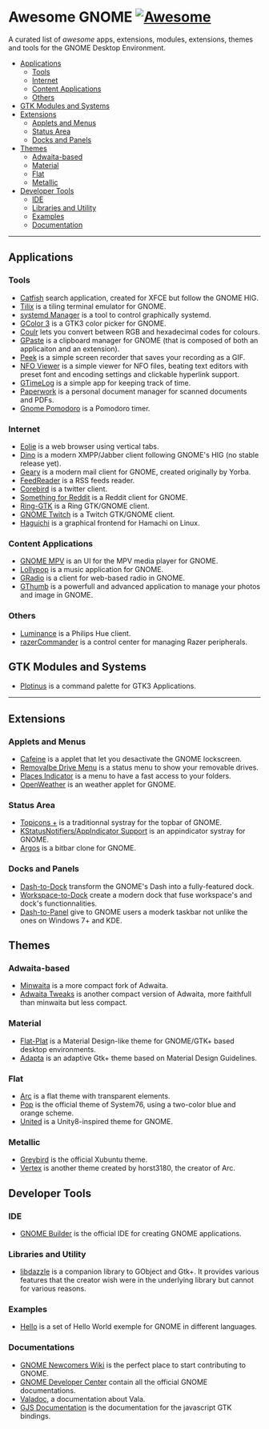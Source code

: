# Awesome GNOME [![Awesome](https://cdn.rawgit.com/sindresorhus/awesome/d7305f38d29fed78fa85652e3a63e154dd8e8829/media/badge.svg)](https://github.com/sindresorhus/awesome)

A curated list of _awesome_ apps, extensions, modules, extensions, themes and tools for the GNOME Desktop Environment.

- [Applications](#applications)
  - [Tools](#tools)
  - [Internet](#internet)
  - [Content Applications](#content-applications)
  - [Others](#others)
- [GTK Modules and Systems](#gtk-modules-and-systems)
- [Extensions](#extensions)
  - [Applets and Menus](#applets-and-menus)
  - [Status Area](#status-area)
  - [Docks and Panels](#docks-and-panels)
- [Themes](#themes)
  - [Adwaita-based](#adwaita-based)
  - [Material](#material)
  - [Flat](#flat)
  - [Metallic](#metallic)
- [Developer Tools](#developer-tools)
  - [IDE](#ide)
  - [Libraries and Utility](#libraries-and-utility)
  - [Examples](#examples)
  - [Documentation](#documentation)
  
---

## Applications

### Tools

- [Catfish](https://launchpad.net/catfish-search) search application, created for XFCE but follow the GNOME HIG.
- [Tilix](https://github.com/gnunn1/terminix/) is a tiling terminal emulator for GNOME.
- [systemd Manager](https://github.com/mmstick/systemd-manager) is a tool to control graphically systemd.
- [GColor 3](https://hjdskes.github.io/projects/gcolor3/) is a GTK3 color picker for GNOME.
- [Coulr](https://github.com/Huluti/Coulr) lets you convert between RGB and hexadecimal codes for colours.
- [GPaste](https://github.com/Keruspe/GPaste) is a clipboard manager for GNOME (that is composed of both an applicaiton and an extension).
- [Peek](https://github.com/phw/peek) is a simple screen recorder that saves your recording as a GIF.
- [NFO Viewer](https://github.com/otsaloma/nfoview) is a simple viewer for NFO files, beating text editors with preset font and encoding settings and clickable hyperlink support.
- [GTimeLog](https://github.com/gtimelog/gtimelog) is a simple app for keeping track of time.
- [Paperwork](https://github.com/openpaperwork/paperwork) is a personal document manager for scanned documents and PDFs.
- [Gnome Pomodoro](http://gnomepomodoro.org/) is a Pomodoro timer.

### Internet

- [Eolie](https://github.com/gnumdk/eolie) is a web browser using vertical tabs.
- [Dino](https://github.com/dino/dino) is a modern XMPP/Jabber client following GNOME's HIG (no stable release yet).
- [Geary](https://wiki.gnome.org/Apps/Geary) is a modern mail client for GNOME, created originally by Yorba.
- [FeedReader](https://jangernert.github.io/FeedReader/) is a RSS feeds reader.
- [Corebird](http://corebird.baedert.org/) is a twitter client.
- [Something for Reddit](https://github.com/samdroid-apps/something-for-reddit) is a Reddit client for GNOME.
- [Ring-GTK](https://ring.cx/) is a Ring GTK/GNOME client.
- [GNOME Twitch](http://gnome-twitch.vinszent.com/) is a Twitch GTK/GNOME client.
- [Haguichi](https://www.haguichi.net/) is a graphical frontend for Hamachi on Linux.

### Content Applications

- [GNOME MPV](https://github.com/gnome-mpv/gnome-mpv) is an UI for the MPV media player for GNOME.
- [Lollypop](https://github.com/gnumdk/lollypop) is a music application for GNOME.
- [GRadio](https://github.com/haecker-felix/gradio/) is a client for web-based radio in GNOME.
- [GThumb](https://wiki.gnome.org/Apps/gthumb) is a powerfull and advanced application to manage your photos and image in GNOME.

### Others

- [Luminance](http://craigcabrey.com/luminance/) is a Philips Hue client.
- [razerCommander](https://github.com/GabMus/razerCommander) is a control center for managing Razer peripherals.

## GTK Modules and Systems

- [Plotinus](https://github.com/p-e-w/plotinus) is a command palette for GTK3 Applications.

---

## Extensions

### Applets and Menus

- [Cafeine](https://extensions.gnome.org/extension/517/caffeine/) is a applet that let you desactivate the GNOME lockscreen.
- [Removalbe Drive Menu](https://extensions.gnome.org/extension/7/removable-drive-menu/) is a status menu to show your removable drives.
- [Places Indicator](https://extensions.gnome.org/extension/8/places-status-indicator/) is a menu to have a fast access to your folders.
- [OpenWeather](https://extensions.gnome.org/extension/750/openweather/) is an weather applet for GNOME.

### Status Area
- [Topicons +](https://extensions.gnome.org/extension/1031/topicons/) is a traditionnal systray for the topbar of GNOME.
- [KStatusNotifiers/AppIndicator Support](https://extensions.gnome.org/extension/615/appindicator-support/) is an appindicator systray for GNOME.
- [Argos](https://extensions.gnome.org/extension/1176/argos/) is a bitbar clone for GNOME.

### Docks and Panels

- [Dash-to-Dock](https://micheleg.github.io/dash-to-dock/) transform the GNOME's Dash into a fully-featured dock.
- [Workspace-to-Dock](https://extensions.gnome.org/extension/427/workspaces-to-dock/) create a modern dock that fuse workspace's and dock's functionnalities.
- [Dash-to-Panel](https://extensions.gnome.org/extension/1160/dash-to-panel/) give to GNOME users a moderk taskbar not unlike the ones on Windows 7+ and KDE.

## Themes

### Adwaita-based

- [Minwaita](https://github.com/godlyranchdressing/Minwaita) is a more compact fork of Adwaita.
- [Adwaita Tweaks](https://github.com/Jazqa/adwaita-tweaks) is another compact version of Adwaita, more faithfull than minwaita but less compact.

### Material

- [Flat-Plat](https://github.com/nana-4/Flat-Plat) is a Material Design-like theme for GNOME/GTK+ based desktop environments.
- [Adapta](https://github.com/adapta-project/adapta-gtk-theme) is an adaptive Gtk+ theme based on Material Design Guidelines.

### Flat

- [Arc](https://github.com/horst3180/Arc-theme) is a flat theme with transparent elements.
- [Pop](https://github.com/system76/pop-gtk-theme/) is the official theme of System76, using a two-color blue and orange scheme.
- [United](https://github.com/godlyranchdressing/United-GNOME/) is a Unity8-inspired theme for GNOME.

### Metallic

- [Greybird](https://github.com/shimmerproject/Greybird/) is the official Xubuntu theme.
- [Vertex](https://github.com/horst3180/Vertex-theme) is another theme created by horst3180, the creator of Arc.

## Developer Tools

### IDE

- [GNOME Builder](https://wiki.gnome.org/Apps/Builder) is the official IDE for creating GNOME applications.

### Libraries and Utility

- [libdazzle](https://git.gnome.org/browse/libdazzle) is a companion library to GObject and Gtk+. It provides various features that the creator wish were in the underlying library but cannot for various reasons.

### Examples

- [Hello](https://github.com/chergert/hello) is a set of Hello World exemple for GNOME in different languages.

### Documentations

- [GNOME Newcomers Wiki](https://wiki.gnome.org/Newcomers/) is the perfect place to start contributing to GNOME.
- [GNOME Developer Center](https://developer.gnome.org/) contain all the official GNOME documentations.
- [Valadoc](https://valadoc.org/), a documentation about Vala.
- [GJS Documentation](http://devdocs.baznga.org/) is the documentation for the javascript GTK bindings.

